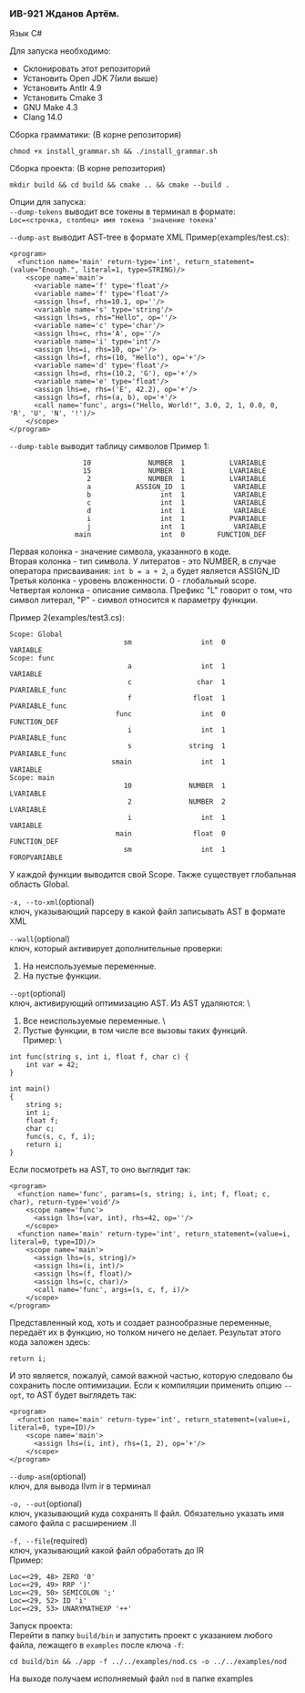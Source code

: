 ### ИВ-921 Жданов Артём.

Язык C#

Для запуска необходимо:
* Склонировать этот репозиторий
* Установить Open JDK 7(или выше)
* Установить Antlr 4.9
* Установить Cmake 3
* GNU Make 4.3
* Clang 14.0

Сборка грамматики:
(В корне репозитория)
```
chmod +x install_grammar.sh && ./install_grammar.sh
```

Сборка проекта:
(В корне репозитория)
```
mkdir build && cd build && cmake .. && cmake --build .
```

Опции для запуска: \
``--dump-tokens`` выводит все токены в терминал в формате: \
``Loc=<строчка, столбец> имя токена 'значение токена'`` 

``--dump-ast`` выводит AST-tree в формате XML 
Пример(examples/test.cs):
```
<program>
  <function name='main' return-type='int', return_statement=(value="Enough.", literal=1, type=STRING)/>
    <scope name='main'>
      <variable name='f' type='float'/>
      <variable name='f' type='float'/>
      <assign lhs=f, rhs=10.1, op=''/>
      <variable name='s' type='string'/>
      <assign lhs=s, rhs="Hello", op=''/>
      <variable name='c' type='char'/>
      <assign lhs=c, rhs='A', op=''/>
      <variable name='i' type='int'/>
      <assign lhs=i, rhs=10, op=''/>
      <assign lhs=f, rhs=(10, "Hello"), op='+'/>
      <variable name='d' type='float'/>
      <assign lhs=d, rhs=(10.2, 'G'), op='+'/>
      <variable name='e' type='float'/>
      <assign lhs=e, rhs=('E', 42.2), op='+'/>
      <assign lhs=f, rhs=(a, b), op='+'/>
      <call name='func', args=("Hello, World!", 3.0, 2, 1, 0.0, 0, 'R', 'U', 'N', '!')/>
    </scope>
</program>
```

``--dump-table`` выводит таблицу символов
Пример 1:
```
                  10              NUMBER  1           LVARIABLE
                  15              NUMBER  1           LVARIABLE
                   2              NUMBER  1           LVARIABLE
                   a           ASSIGN_ID  1            VARIABLE
                   b                 int  1            VARIABLE
                   c                 int  1            VARIABLE
                   d                 int  1            VARIABLE
                   i                 int  1           PVARIABLE
                   j                 int  1            VARIABLE
                main                 int  0        FUNCTION_DEF
```
Первая колонка - значение символа, указанного в коде. \
Вторая колонка - тип символа. У литератов - это NUMBER, в случае оператора присваивания: ``int b = a + 2``, ``a`` будет является ASSIGN_ID \
Третья колонка - уровень вложенности. 0 - глобальный scope. \
Четвертая колонка - описание символа. Префикс "L" говорит о том, что символ литерал, "P" - символ относится к параметру функции.

Пример 2(examples/test3.cs):
```
Scope: Global
                            sm                 int  0            VARIABLE
Scope: func
                             a                 int  1            VARIABLE
                             c                char  1      PVARIABLE_func
                             f               float  1      PVARIABLE_func
                          func                 int  0        FUNCTION_DEF
                             i                 int  1      PVARIABLE_func
                             s              string  1      PVARIABLE_func
                         smain                 int  1            VARIABLE
Scope: main
                            10              NUMBER  1           LVARIABLE
                             2              NUMBER  2           LVARIABLE
                             i                 int  1            VARIABLE
                          main               float  0        FUNCTION_DEF
                            sm                 int  1       FOROPVARIABLE
```
У каждой функции выводится свой Scope. Также существует глобальная область Global.

``-x, --to-xml``(optional) \
ключ, указывающий парсеру в какой файл записывать AST в формате XML

``--wall``(optional) \
ключ, который активирует дополнительные проверки:
  1. На неиспользуемые переменные.
  2. На пустые функции.

``--opt``(optional) \
ключ, активирующий оптимизацию AST. Из AST удаляются: \
  1. Все неиспользуемые переменные. \
  2. Пустые функции, в том числе все вызовы таких функций. \
Пример: \

```
int func(string s, int i, float f, char c) {
    int var = 42;
}

int main()
{
    string s;
    int i;
    float f;
    char c;
    func(s, c, f, i);
    return i;
}
```

Если посмотреть на AST, то оно выглядит так:
```
<program>
  <function name='func', params=(s, string; i, int; f, float; c, char), return-type='void'/>
    <scope name='func'>
      <assign lhs=(var, int), rhs=42, op=''/>
    </scope>
  <function name='main' return-type='int', return_statement=(value=i, literal=0, type=ID)/>
    <scope name='main'>
      <assign lhs=(s, string)/>
      <assign lhs=(i, int)/>
      <assign lhs=(f, float)/>
      <assign lhs=(c, char)/>
      <call name='func', args=(s, c, f, i)/>
    </scope>
</program>
```

Представленный код, хоть и создает разнообразные переменные, передаёт их в функцию, но толком ничего не делает. Результат этого кода заложен здесь:
```
return i;
```
И это является, пожалуй, самой важной частью, которую следовало бы сохранить после оптимизации.
Если к компиляции применить опцию ``--opt``, то AST будет выглядеть так:
```
<program>
  <function name='main' return-type='int', return_statement=(value=i, literal=0, type=ID)/>
    <scope name='main'>
      <assign lhs=(i, int), rhs=(1, 2), op='+'/>
    </scope>
</program>
```

``--dump-asm``(optional) \
ключ, для вывода llvm ir в терминал

``-o, --out``(optional) \
ключ, указывающий куда сохранять ll файл. Обязательно указать имя самого файла с расширением .ll

``-f, --file``(required) \
ключ, указывающий какой файл обработать до IR \
Пример:
```
Loc=<29, 48> ZERO '0'
Loc=<29, 49> RRP ')'
Loc=<29, 50> SEMICOLON ';'
Loc=<29, 52> ID 'i'
Loc=<29, 53> UNARYMATHEXP '++'
```

Запуск проекта: \
Перейти в папку `build/bin` и запустить проект с указанием любого файла, лежащего в `examples` после ключа `-f`:
```
cd build/bin && ./app -f ../../examples/nod.cs -o ../../examples/nod
```
На выходе получаем исполняемый файл ``nod`` в папке examples






